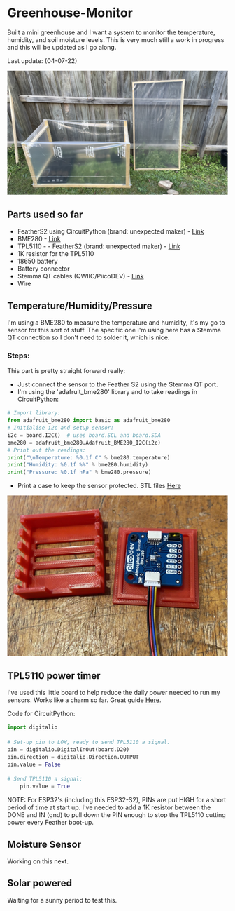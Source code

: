 # Greenhouse-Monitor
 Built a mini greenhouse and I want a system to monitor the temperature, humidity, and soil moisture levels. This is very much still a work in progress and this will be updated as I go along. 
 
 Last update: (04-07-22)

![My Image](Images/IMG_2427.jpg)

## Parts used so far

- FeatherS2 using CircuitPython (brand: unexpected maker) - [Link](https://feathers2.io)
- BME280 - [Link](https://core-electronics.com.au/piicodev-atmospheric-sensor-bme280.html)
- TPL5110 - - FeatherS2 (brand: unexpected maker) - [Link](https://core-electronics.com.au/makerverse-nano-power-timer.html)
- 1K resistor for the TPL5110
- 18650 battery
- Battery connector
- Stemma QT cables (QWIIC/PiicoDEV) - [Link](https://core-electronics.com.au/piicodev-cable-200mm.html)
- Wire

## Temperature/Humidity/Pressure

I'm using a BME280 to measure the temperature and humidity, it's my go to sensor for this sort of stuff. The specific one I'm using here has a Stemma QT connection so I don't need to solder it, which is nice. 

### Steps:

This part is pretty straight forward really:
- Just connect the sensor to the Feather S2 using the Stemma QT port.
- I'm using the 'adafruit_bme280' library and to take readings in CircuitPython:

```python
# Import library:
from adafruit_bme280 import basic as adafruit_bme280
# Initialise i2c and setup sensor:
i2c = board.I2C()  # uses board.SCL and board.SDA
bme280 = adafruit_bme280.Adafruit_BME280_I2C(i2c)
# Print out the readings:
print("\nTemperature: %0.1f C" % bme280.temperature)
print("Humidity: %0.1f %%" % bme280.humidity)
print("Pressure: %0.1f hPa" % bme280.pressure)
```

- Print a case to keep the sensor protected. STL files [Here](https://feathers2.io)

![My Image](Images/bme280.jpg)

## TPL5110 power timer

I've used this little board to help reduce the daily power needed to run my sensors. Works like a charm so far. Great guide [Here](https://core-electronics.com.au/guides/raspberry-pi-pico/makerverse-nano-power-timer/).

Code for CircuitPython:
```python
import digitalio

# Set-up pin to LOW, ready to send TPL5110 a signal.
pin = digitalio.DigitalInOut(board.D20)
pin.direction = digitalio.Direction.OUTPUT
pin.value = False

# Send TPL5110 a signal:
    pin.value = True
```

NOTE: For ESP32's (including this ESP32-S2), PINs are put HIGH for a short period of time at start up. I've needed to add a 1K resistor between the DONE and IN (gnd) to pull down the PIN enough to stop the TPL5110 cutting power every Feather boot-up.

##  Moisture Sensor

Working on this next.


## Solar powered

Waiting for a sunny period to test this.